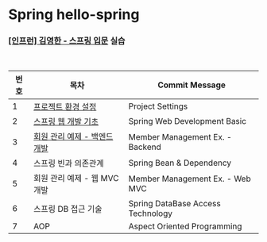 # Spring hello-spring
### [[인프런] 김영한 - 스프링 입문](https://www.inflearn.com/course/%EC%8A%A4%ED%94%84%EB%A7%81-%EC%9E%85%EB%AC%B8-%EC%8A%A4%ED%94%84%EB%A7%81%EB%B6%80%ED%8A%B8/dashboard) 실습

<br>

|번호|목차|Commit Message|
|------|---|---|
|1|[프로젝트 환경 설정](https://coffee-toothpaste-7a2.notion.site/992e2420c9904893bc23bd18890a5717)|Project Settings|
|2|[스프링 웹 개발 기초](https://coffee-toothpaste-7a2.notion.site/8b346272b4be415d9d38e35b39b6d291)|Spring Web Development Basic|
|3|[회원 관리 예제 - 백엔드 개발](https://coffee-toothpaste-7a2.notion.site/7a1dd5c9c86f4042aca50241d67d2ee5)|Member Management Ex. - Backend|
|4|스프링 빈과 의존관계|Spring Bean & Dependency|
|5|회원 관리 예제 - 웹 MVC 개발|Member Management Ex. - Web MVC|
|6|스프링 DB 접근 기술|Spring DataBase Access Technology|
|7|AOP|Aspect Oriented Programming|
